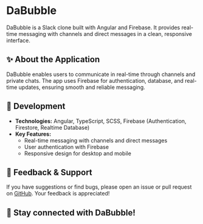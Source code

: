 # DaBubble

DaBubble is a Slack clone built with Angular and Firebase. It provides real-time messaging with channels and direct messages in a clean, responsive interface.

## ✨ About the Application

DaBubble enables users to communicate in real-time through channels and private chats. The app uses Firebase for authentication, database, and real-time updates, ensuring smooth and reliable messaging.

## 🔧 Development

- **Technologies:** Angular, TypeScript, SCSS, Firebase (Authentication, Firestore, Realtime Database)
- **Key Features:**
  - Real-time messaging with channels and direct messages
  - User authentication with Firebase
  - Responsive design for desktop and mobile


## 💬 Feedback & Support

If you have suggestions or find bugs, please open an issue or pull request on [GitHub](https://github.com/SnowCoder404/DaBubble). Your feedback is appreciated!

## 🚀 Stay connected with DaBubble!